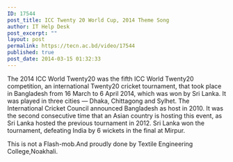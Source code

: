 ```yaml
---
ID: 17544
post_title: ICC Twenty 20 World Cup, 2014 Theme Song
author: IT Help Desk
post_excerpt: ""
layout: post
permalink: https://tecn.ac.bd/video/17544
published: true
post_date: 2014-03-15 01:32:33
---
```

The 2014 ICC World Twenty20 was the fifth ICC World Twenty20 competition, an international Twenty20 cricket tournament, that took place in Bangladesh from 16 March to 6 April 2014, which was won by Sri Lanka. It was played in three cities — Dhaka, Chittagong and Sylhet. The International Cricket Council announced Bangladesh as host in 2010. It was the second consecutive time that an Asian country is hosting this event, as Sri Lanka hosted the previous tournament in 2012. Sri Lanka won the tournament, defeating India by 6 wickets in the final at Mirpur.

This is not a Flash-mob.And proudly done by Textile Engineering College,Noakhali.